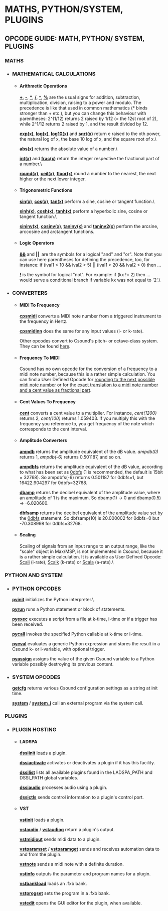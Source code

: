MATHS, PYTHON/SYSTEM, PLUGINS
=============================

OPCODE GUIDE: MATH, PYTHON/ SYSTEM, PLUGINS
-------------------------------------------

### MATHS

-   ### MATHEMATICAL CALCULATIONS

    -   #### Arithmetic Operations 

        [**+**](http://www.csounds.com/manual/html/adds.html),
        [**-**](http://www.csounds.com/manual/html/subtracts.html),
        [**\***](http://www.csounds.com/manual/html/multiplies.html),
        [**/**](http://www.csounds.com/manual/html/divides.html),
        [**\^**](http://www.csounds.com/manual/html/raises.html),
        [**%**](http://www.csounds.com/manual/html/modulus.html) are the
        usual signs for addition, subtraction, multiplication, division,
        raising to a power and modulo. The precedence is like that used
        in common mathematics (\* binds stronger than + etc.), but you
        can change this behaviour with parentheses: 2\^(1/12) returns 2
        raised by 1/12 (= the 12st root of 2), while 2\^1/12 returns 2
        raised by 1, and the result divided by 12.

        **[exp(x)](http://www.csounds.com/manual/html/exp.html)**,
        [**log(x)**](http://www.csounds.com/manual/html/log.html),
        [**log10(x)**](http://www.csounds.com/manual/html/log10.html)
        and [**sqrt(x)**](http://www.csounds.com/manual/html/sqrt.html)
        return e raised to the xth power, the natural log of x, the base
        10 log of x, and the square root of x.\

        [**abs(x)**](http://www.csounds.com/manual/html/abs.html)
        returns the absolute value of a number.\

        [**int(x)**](http://www.csounds.com/manual/html/int.html) and
        [**frac(x)**](http://www.csounds.com/manual/html/frac.html)
        return the integer respective the fractional part of a number.\

        [**round(x)**](http://www.csounds.com/manual/html/round.html),
        [**ceil(x)**](http://www.csounds.com/manual/html/ceil.html),
        [**floor(x)**](http://www.csounds.com/manual/html/floor.html)
        round a number to the nearest, the next higher or the next lower
        integer.

    -   #### Trigonometric Functions

        [**sin(x)**](http://www.csounds.com/manual/html/sin.html),
        [**cos(x)**](http://www.csounds.com/manual/html/cos.html),
        [**tan(x)**](http://www.csounds.com/manual/html/tan.html)
        perform a sine, cosine or tangent function.\

        [**sinh(x)**](http://www.csounds.com/manual/html/sinh.html),
        [**cosh(x)**](http://www.csounds.com/manual/html/cosh.html),
        [**tanh(x)**](http://www.csounds.com/manual/html/tanh.html)
        perform a hyperbolic sine, cosine or tangent function.\

        [**sininv(x)**](http://www.csounds.com/manual/html/sininv.html),
        [**cosinv(x)**](http://www.csounds.com/manual/html/cosinv.html),
        [**taninv(x)**](http://www.csounds.com/manual/html/taninv.html)
        and
        [**taninv2(x)**](http://www.csounds.com/manual/html/taninv2.html)
        perform the arcsine, arccosine and arctangent functions.

    -   #### Logic Operators

        [](http://www.csounds.com/manual/html/opand.html)[**&&**](http://www.csounds.com/manual/html/opand.html)
        and [**\|\|**](http://www.csounds.com/manual/html/opor.html) 
        are the symbols for a logical \"and\" and \"or\". Note that you
        can use here parentheses for defining the precedence, too, for
        instance: if (ival1 \< 10 && ival2 \> 5) \|\| (ival1 \> 20 &&
        ival2 \< 0) then \...

        [**!**](http://www.csounds.com/manual/html/opor.html) is the
        symbol for logical \"not\". For example: if (kx != 2) then \...
        would serve a conditional branch if variable kx was not equal to
        \'2\'.\

<!-- -->

-   ### CONVERTERS

    -   #### MIDI To Frequency 

        [](http://www.csounds.com/manual/html/cpsmidi.html)

        [**cpsmidi**](http://www.csounds.com/manual/html/cpsmidi.html)
        converts a MIDI note number from a triggered instrument to the
        frequency in Hertz.

        [**cpsmidinn**](http://www.csounds.com/manual/html/cpsmidinn.html)
        does the same for any input values (i- or k-rate).

        Other opcodes convert to Csound\'s pitch- or octave-class
        system. They can be found
        [here](http://www.csounds.com/manual/html/PitchTop.html#PitchFuncs).

    <!-- -->

    -   #### Frequency To MIDI

        Csound has no own opcode for the conversion of a frequency to a
        midi note number, because this is a rather simple calculation.
        You can find a User Defined Opcode for [rounding to the next
        possible midi note
        number](http://www.csounds.com/udo/displayOpcode.php?opcode_id=123)
        or for the [exact translation to a midi note number and a cent
        value as fractional
        part](http://www.csounds.com/udo/displayOpcode.php?opcode_id=124).

    -   #### Cent Values To Frequency 

        [](http://www.csounds.com/manual/html/cent.html)[**cent**](http://www.csounds.com/manual/html/cent.html)
        converts a cent value to a multiplier. For instance,
        *cent(1200)* returns 2, *cent(100)* returns 1.059403. If you
        multiply this with the frequency you reference to, you get
        frequency of the note which corresponds to the cent interval.

    -   #### Amplitude Converters

        [](http://www.csounds.com/manual/html/ampdb.html)

        [**ampdb**](http://www.csounds.com/manual/html/ampdb.html)
        returns the amplitude equivalent of the dB value. *ampdb(0)*
        returns 1, *ampdb(-6)* returns 0.501187, and so on.

        [**ampdbfs**](http://www.csounds.com/manual/html/ampdbfs.html)
        returns the amplitude equivalent of the dB value, according to
        what has been set as
        [0dbfs](http://www.csounds.com/manual/html/0dbfs.html) (1 is
        recommended, the default is 15bit = 32768). So ampdbfs(-6)
        returns 0.501187 for 0dbfs=1, but 16422.904297 for 0dbfs=32768.

        [**dbamp**](http://www.csounds.com/manual/html/dbamp.html)
        returns the decibel equivalent of the amplitude value, where an
        amplitude of 1 is the maximum. So dbamp(1) -\> 0 and dbamp(0.5)
        -\> -6.020600.

        [**dbfsamp**](http://www.csounds.com/manual/html/dbfsamp.html)
        returns the decibel equivalent of the amplitude value set by the
        [0dbfs](http://www.csounds.com/manual/html/0dbfs.html)
        statement. So dbfsamp(10) is 20.000002 for 0dbfs=0 but
        -70.308998 for 0dbfs=32768.

    -   #### Scaling 

        Scaling of signals from an input range to an output range, like
        the \"scale\" object in Max/MSP, is not implemented in Csound,
        because it is a rather simple calculation. It is available as
        User Defined Opcode:
        [Scali](http://www.csounds.com/udo/displayOpcode.php?opcode_id=125)
        (i-rate),
        [Scalk](http://www.csounds.com/udo/displayOpcode.php?opcode_id=126)
        (k-rate) or
        [Scala](http://www.csounds.com/udo/displayOpcode.php?opcode_id=127)
        (a-rate).\

### PYTHON AND SYSTEM

-   ### PYTHON OPCODES

    [](http://www.csounds.com/manual/html/pyinit.html)

    [**pyinit**](http://www.csounds.com/manual/html/pyinit.html)
    initializes the Python interpreter.\

    [**pyrun**](http://www.csounds.com/manual/html/pyrun.html) runs a
    Python statement or block of statements.

    [**pyexec**](http://www.csounds.com/manual/html/pyexec.html)
    executes a script from a file at k-time, i-time or if a trigger has
    been received.

    [**pycall**](http://www.csounds.com/manual/html/pycall.html) invokes
    the specified Python callable at k-time or i-time.

    [**pyeval**](http://www.csounds.com/manual/html/pyeval.html)
    evaluates a generic Python expression and stores the result in a
    Csound k- or i-variable, with optional trigger.

    [**pyassign**](http://www.csounds.com/manual/html/pyassign.html)
    assigns the value of the given Csound variable to a Python variable
    possibly destroying its previous content.

<!-- -->

-   ### SYSTEM OPCODES

    [](http://www.csounds.com/manual/html/getcfg.html)

    [**getcfg**](http://www.csounds.com/manual/html/getcfg.html) returns
    various Csound configuration settings as a string at init time.

    [**system**](http://www.csounds.com/manual/html/system.html) /
    [**system\_i**](http://www.csounds.com/manual/html/system.html) call
    an external program via the system call.

### PLUGINS 

-   ### PLUGIN HOSTING

    -   #### LADSPA

        [](http://www.csounds.com/manual/html/dssiinit.html)

        [**dssiinit**](http://www.csounds.com/manual/html/dssiinit.html)
        loads a plugin.

        [**dssiactivate**](http://www.csounds.com/manual/html/dssiactivate.html)
        activates or deactivates a plugin if it has this facility.

        [**dssilist**](http://www.csounds.com/manual/html/dssilist.html)
        lists all available plugins found in the LADSPA\_PATH and
        DSSI\_PATH global variables.

        [**dssiaudio**](http://www.csounds.com/manual/html/dssiaudio.html)
        processes audio using a plugin.

        [**dssictls**](http://www.csounds.com/manual/html/dssictls.html)
        sends control information to a plugin\'s control port.

    -   #### VST

        [](http://www.csounds.com/manual/html/vstinit.html)

        [**vstinit**](http://www.csounds.com/manual/html/vstinit.html)
        loads a plugin.

        [**vstaudio**](http://www.csounds.com/manual/html/vstaudio.html)
        /
        [**vstaudiog**](http://www.csounds.com/manual/html/vstaudio.html)
        return a plugin\'s output.

        [**vstmidiout**](http://www.csounds.com/manual/html/vstmidiout.html)
        sends midi data to a plugin.

        [**vstparamset**](http://www.csounds.com/manual/html/vstparamset.html)
        /
        [**vstparamget**](http://www.csounds.com/manual/html/vstparamget.html)
        sends and receives automation data to and from the plugin.

        [**vstnote**](http://www.csounds.com/manual/html/vstnote.html)
        sends a midi note with a definite duration.

        [**vstinfo**](http://www.csounds.com/manual/html/vstinfo.html)
        outputs the parameter and program names for a plugin.

        [**vstbankload**](http://www.csounds.com/manual/html/vstbankload.html)
        loads an .fxb bank.

        [**vstprogset**](http://www.csounds.com/manual/html/vstprogset.html)
        sets the program in a .fxb bank.

        [**vstedit**](http://www.csounds.com/manual/html/vstedit.html)
        opens the GUI editor for the plugin, when available.
